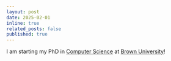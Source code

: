 ```yaml
---
layout: post
date: 2025-02-01
inline: true
related_posts: false
published: true
---
```


I am starting my PhD in [Computer Science](https://cs.brown.edu/) at [Brown University](https://www.brown.edu/)!